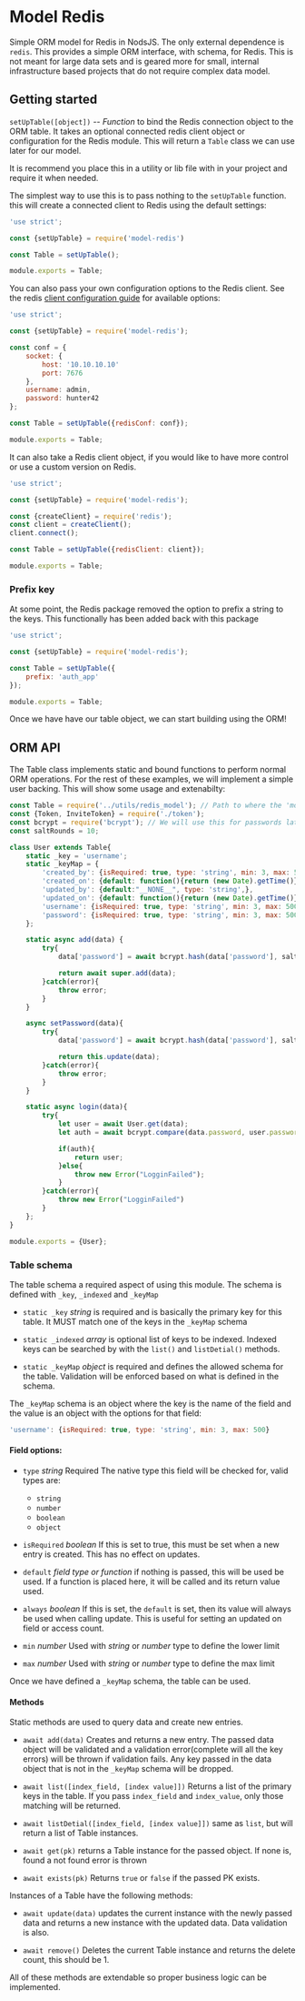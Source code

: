 # Model Redis

Simple ORM model for Redis in NodsJS. The only external dependence is `redis`.
This provides a simple ORM interface, with schema, for Redis. This is not meant 
for large data sets and is geared more for small, internal infrastructure based
projects that do not require complex data model.


## Getting started

`setUpTable([object])` -- *Function* to bind the Redis connection
	object to the ORM table. It takes an optional connected redis client object
	or configuration for the Redis module. This will return a `Table` class we
	can use later for our model.

It is recommend you place this in a utility or lib file with in your project
and require it when needed.

The simplest way to use this is to pass nothing to the `setUpTable` function.
this will create a connected client to Redis using the default settings:

```javascript
'use strict';

const {setUpTable} = require('model-redis')

const Table = setUpTable();

module.exports = Table;
```

You can also pass your own configuration options to the Redis client. See the
redis [client configuration guide](https://github.com/redis/node-redis/blob/master/docs/client-configuration.md)
for available options:

```javascript
'use strict';

const {setUpTable} = require('model-redis');

const conf = {
	socket: {
		host: '10.10.10.10'
		port: 7676
	},
	username: admin,
	password: hunter42
};

const Table = setUpTable({redisConf: conf});

module.exports = Table;
```

It can also take a Redis client object, if you would like to have more control
or use a custom version on Redis.

```javascript
'use strict';

const {setUpTable} = require('model-redis');

const {createClient} = require('redis');
const client = createClient();
client.connect();

const Table = setUpTable({redisClient: client});

module.exports = Table;

```

### Prefix key

At some point, the Redis package removed the option to prefix a string to the
keys. This functionally has been added back with this package

```javascript
'use strict';

const {setUpTable} = require('model-redis');

const Table = setUpTable({
	prefix: 'auth_app'
});

module.exports = Table;
```

Once we have have our table object, we can start building using the ORM!

## ORM API

The Table class implements static and bound functions to perform normal ORM
operations. For the rest of these examples, we will implement a simple user
backing. This will show some usage and extenabilty:

``` javascript
const Table = require('../utils/redis_model'); // Path to where the 'model-redis module is loaded and configured'
const {Token, InviteToken} = require('./token');
const bcrypt = require('bcrypt'); // We will use this for passwords later
const saltRounds = 10;

class User extends Table{
	static _key = 'username';
	static _keyMap = {
		'created_by': {isRequired: true, type: 'string', min: 3, max: 500},
		'created_on': {default: function(){return (new Date).getTime()}},
		'updated_by': {default:"__NONE__", type: 'string',},
		'updated_on': {default: function(){return (new Date).getTime()}, always: true},
		'username': {isRequired: true, type: 'string', min: 3, max: 500},
		'password': {isRequired: true, type: 'string', min: 3, max: 500},
	};

	static async add(data) {
		try{
			data['password'] = await bcrypt.hash(data['password'], saltRounds);

			return await super.add(data);
		}catch(error){
			throw error;
		}
	}

	async setPassword(data){
		try{
			data['password'] = await bcrypt.hash(data['password'], saltRounds);

			return this.update(data);
		}catch(error){
			throw error;
		}
	}

	static async login(data){
		try{
			let user = await User.get(data);
			let auth = await bcrypt.compare(data.password, user.password);

			if(auth){
				return user;
			}else{
				throw new Error("LogginFailed");
			}
		}catch(error){
			throw new Error("LogginFailed")
		}
	};
}

module.exports = {User};

```

### Table schema

The table schema a required aspect of using this module. The schema is defined
with `_key`, `_indexed` and `_keyMap`

* `static _key` *string* is required and is basically the primary key for this
	table. It MUST match one of the keys in the `_keyMap` schema

* `static _indexed` *array* is optional list of keys to be indexed. Indexed keys
can be searched by with the `list()` and `listDetial()` methods.

* `static _keyMap` *object* is required and defines the allowed schema for the
table. Validation will be enforced based on what is defined in the schema.

The `_keyMap` schema is an object where the key is the name of the field and the
value is an object with the options for that field:
```javascript
'username': {isRequired: true, type: 'string', min: 3, max: 500}

```

#### Field options:

* `type` *string* Required The native type this field will be checked for, valid
	types are:
	
	* `string`
	* `number` 
	* `boolean`
	* `object`

* `isRequired` *boolean* If this is set to true, this must be set when a new
	entry is created. This has no effect on updates.
* `default` *field type or function* if nothing is passed, this will be used be
	used. If a function is placed here, it will be called and its return value
	used.
* `always` *boolean* If this is set, the `default` is set, then its value will
	always be used when calling update. This is useful for setting an updated on
	field or access count.
* `min` *number* Used with *string* or *number* type to define the lower limit
* `max` *number* Used with *string* or *number* type to define the max limit 

Once we have defined a `_keyMap` schema, the table can be used.

#### Methods

Static methods are used to query data and create new entries.

* `await add(data)`  Creates and returns a new entry. The passed data object
	will be validated and a validation error(complete will all the key errors)
	will be thrown if validation fails. Any key passed in the data object that 
	is not in the `_keyMap` schema will be dropped.

* `await list([index_field, [index value]])` Returns a list of the primary keys in
	 the table. If you pass `index_field` and `index_value`, only those matching
	 will be returned.

* `await listDetial([index_field, [index value]])` same as `list`, but will
	return a list of Table instances.

* `await get(pk)` returns a Table instance for the passed object. If none is,
	found a not found error is thrown

* `await exists(pk)` Returns `true` or `false` if the passed PK exists.

Instances of a Table have the following methods:

* `await update(data)` updates the current instance with the newly passed data
	and returns a new instance with the updated data. Data validation is also.

* `await remove()` Deletes the current Table instance and returns the delete
count, this should be 1.

All of these methods are extendable so proper business logic can be implemented.
